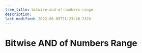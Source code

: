 ```yaml
---
tree_title: bitwise-and-of-numbers-range
description: 
last_modified: 2022-06-09T21:23:28.2328
---
```


# Bitwise AND of Numbers Range
